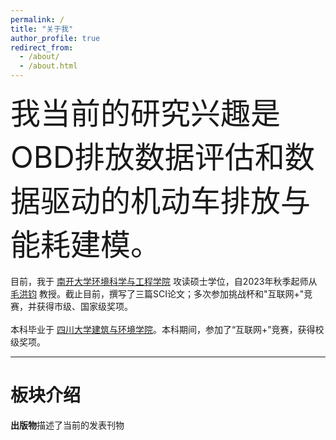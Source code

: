 ```yaml
---
permalink: /
title: "关于我"
author_profile: true
redirect_from: 
  - /about/
  - /about.html
---
```


<font size=20>我当前的研究兴趣是OBD排放数据评估和数据驱动的机动车排放与能耗建模。</font>  
<br>
目前，我于 <a href="https://env.nankai.edu.cn">南开大学环境科学与工程学院</a> 攻读硕士学位，自2023年秋季起师从 <a href="https://env.nankai.edu.cn/2019/0612/c14180a177249/page.htm">毛洪钧</a> 教授。截止目前，撰写了三篇SCI论文；多次参加挑战杯和"互联网+"竞赛，并获得市级、国家级奖项。  
<br/>
本科毕业于 <a href="https://acem.scu.edu.cn/">四川大学建筑与环境学院</a>。本科期间，参加了“互联网+”竞赛，获得校级奖项。

---
# 板块介绍  
**出版物**描述了当前的发表刊物
